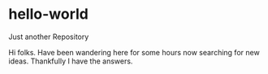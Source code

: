 # hello-world
Just another Repository

Hi folks. Have been wandering here for 
some hours now searching for new ideas.
Thankfully I have the answers.
